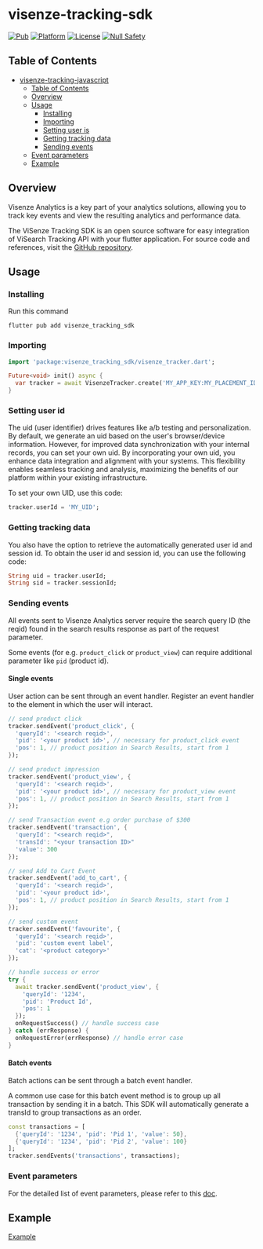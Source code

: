 # visenze-tracking-sdk

[![Pub](https://img.shields.io/pub/v/visenze_tracking_sdk.svg)](https://pub.dev/packages/visenze_tracking_sdk)
[![Platform](https://img.shields.io/badge/Platform-Android_iOS_Web-blue.svg?longCache=true&style=flat-square)]()
[![License](https://img.shields.io/badge/License-MIT-blue.svg)](/LICENSE)
[![Null Safety](https://img.shields.io/badge/-Null%20Safety-blue.svg)]()

## Table of Contents

- [visenze-tracking-javascript](#visenze-tracking-javascript)
  - [Table of Contents](#table-of-contents)
  - [Overview](#overview)
  - [Usage](#usage)
    - [Installing](#installing)
    - [Importing](#importing)
    - [Setting user is](#setting-user-id)
    - [Getting tracking data](#getting-tracking-data)
    - [Sending events](#sending-events)
  - [Event parameters](#event-parameters)
  - [Example](#example)

## Overview

Visenze Analytics is a key part of your analytics solutions, allowing you to track key events and view the resulting analytics and performance data.

The ViSenze Tracking SDK is an open source software for easy integration of ViSearch Tracking API with your flutter application. For source code and references, visit the [GitHub repository](https://github.com/visenze/flutter-tracking-sdk).

## Usage

### Installing

Run this command

```
flutter pub add visenze_tracking_sdk
```

### Importing

```dart
import 'package:visenze_tracking_sdk/visenze_tracker.dart';

Future<void> init() async {
  var tracker = await VisenzeTracker.create('MY_APP_KEY:MY_PLACEMENT_ID');
}
```

### Setting user id

The uid (user identifier) drives features like a/b testing and personalization. By default, we generate an uid based on the user's browser/device information. However, for improved data synchronization with your internal records, you can set your own uid. By incorporating your own uid, you enhance data integration and alignment with your systems. This flexibility enables seamless tracking and analysis, maximizing the benefits of our platform within your existing infrastructure.

To set your own UID, use this code:
```dart
tracker.userId = 'MY_UID';
```

### Getting tracking data
You also have the option to retrieve the automatically generated user id and session id. To obtain the user id and session id, you can use the following code:

```dart
String uid = tracker.userId;
String sid = tracker.sessionId;
```

### Sending events

All events sent to Visenze Analytics server require the search query ID (the reqid) found in the search results response as part of the request parameter.

Some events (for e.g. `product_click` or `product_view`) can require additional parameter like `pid` (product id).

#### Single events

User action can be sent through an event handler. Register an event handler to the element in which the user will interact.

```dart
// send product click
tracker.sendEvent('product_click', {
  'queryId': '<search reqid>',
  'pid': '<your product id>', // necessary for product_click event
  'pos': 1, // product position in Search Results, start from 1
});

// send product impression
tracker.sendEvent('product_view', {
  'queryId': '<search reqid>',
  'pid': '<your product id>', // necessary for product_view event
  'pos': 1, // product position in Search Results, start from 1
});

// send Transaction event e.g order purchase of $300
tracker.sendEvent('transaction', {
  'queryId': "<search reqid>",
  'transId': "<your transaction ID>"
  'value': 300
});

// send Add to Cart Event
tracker.sendEvent('add_to_cart', {
  'queryId': '<search reqid>',
  'pid': '<your product id>',
  'pos': 1, // product position in Search Results, start from 1
});

// send custom event
tracker.sendEvent('favourite', {
  'queryId': '<search reqid>',
  'pid': 'custom event label',
  'cat': '<product category>'
});

// handle success or error
try {
  await tracker.sendEvent('product_view', {
    'queryId': '1234',
    'pid': 'Product Id',
    'pos': 1
  });
  onRequestSuccess() // handle success case
} catch (errResponse) {
  onRequestError(errResponse) // handle error case
}
```

#### Batch events

Batch actions can be sent through a batch event handler.

A common use case for this batch event method is to group up all transaction by sending it in a batch. This SDK will automatically generate a transId to group transactions as an order.

```dart
const transactions = [
  {'queryId': '1234', 'pid': 'Pid 1', 'value': 50},
  {'queryId': '1234', 'pid': 'Pid 2', 'value': 100}
];
tracker.sendEvents('transactions', transactions);
```

### Event parameters

For the detailed list of event parameters, please refer to this [doc](https://ref-docs.visenze.com/reference/event-parameters).

## Example

[Example](https://pub.dev/packages/visenze_tracking_sdk/example)

